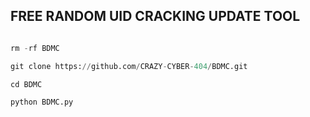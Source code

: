 ## FREE RANDOM UID CRACKING UPDATE TOOL
```python

rm -rf BDMC

git clone https://github.com/CRAZY-CYBER-404/BDMC.git

cd BDMC

python BDMC.py
```
